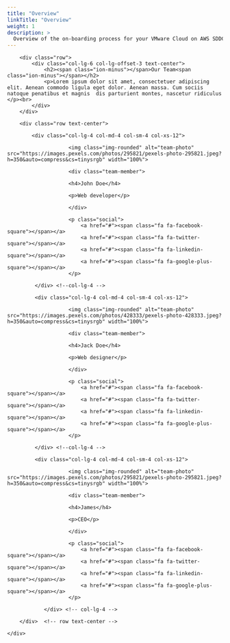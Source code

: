 ```yaml
---
title: "Overview"
linkTitle: "Overview"
weight: 1
description: >
  Overview of the on-boarding process for your VMware Cloud on AWS SDDC (Software Defined Datacenter)
---
```



<link href="//netdna.bootstrapcdn.com/bootstrap/3.0.3/css/bootstrap.min.css" rel="stylesheet" id="bootstrap-css">
<script src="//netdna.bootstrapcdn.com/bootstrap/3.0.3/js/bootstrap.min.js"></script>
<script src="//code.jquery.com/jquery-1.11.1.min.js"></script>
<!------ Include the above in your HEAD tag ---------->

<!--
    youtube:  https://www.youtube.com/channel/UCqlv40k1N0L9nsSrzL1OWwg/videos
    site:     http://www.templateindirr.com
-->

<link href="https://cdnjs.cloudflare.com/ajax/libs/ionicons/2.0.1/css/ionicons.min.css" rel="stylesheet"> 
<link href="https://maxcdn.bootstrapcdn.com/font-awesome/4.7.0/css/font-awesome.min.css" rel="stylesheet"> 



<div class="team">
    <div class="container">
                
        <div class="row">
            <div class="col-lg-6 col-lg-offset-3 text-center">  
                <h2><span class="ion-minus"></span>Our Team<span class="ion-minus"></span></h2>
                <p>Lorem ipsum dolor sit amet, consectetuer adipiscing elit. Aenean commodo ligula eget dolor. Aenean massa. Cum sociis natoque penatibus et magnis  dis parturient montes, nascetur ridiculus </p><br>
            </div> 
        </div>
    		    		
    	<div class="row text-center">
    			
    		<div class="col-lg-4 col-md-4 col-sm-4 col-xs-12">
    				   
    				   	<img class="img-rounded" alt="team-photo" src="https://images.pexels.com/photos/295821/pexels-photo-295821.jpeg?h=350&auto=compress&cs=tinysrgb" width="100%"> 
    				   	
    				   	<div class="team-member">
                        
    				   	<h4>John Doe</h4>
    				   	
    				   	<p>Web developer</p>
                        
    				   	</div>
    				   	
    				   	<p class="social">
    				   		<a href="#"><span class="fa fa-facebook-square"></span></a>
    				   		<a href="#"><span class="fa fa-twitter-square"></span></a>
    				   		<a href="#"><span class="fa fa-linkedin-square"></span></a>
    				   		<a href="#"><span class="fa fa-google-plus-square"></span></a>
    				   	</p>
    						    					    				
    		 </div> <!--col-lg-4 -->
    				
    		 <div class="col-lg-4 col-md-4 col-sm-4 col-xs-12">
    				   
    				   	<img class="img-rounded" alt="team-photo" src="https://images.pexels.com/photos/428333/pexels-photo-428333.jpeg?h=350&auto=compress&cs=tinysrgb" width="100%">
    				   	
    				   	<div class="team-member">
                        
    				   	<h4>Jack Doe</h4>
    				   	
    				   	<p>Web designer</p>
                        
    				   	</div>
    				   	
    				   	<p class="social">
    				   		<a href="#"><span class="fa fa-facebook-square"></span></a>
    				   		<a href="#"><span class="fa fa-twitter-square"></span></a>
    				   		<a href="#"><span class="fa fa-linkedin-square"></span></a>
    				   		<a href="#"><span class="fa fa-google-plus-square"></span></a>
    				   	</p>
    						    					    				
    		 </div> <!--col-lg-4 -->
    				
    		 <div class="col-lg-4 col-md-4 col-sm-4 col-xs-12">
    				   
    				   	<img class="img-rounded" alt="team-photo" src="https://images.pexels.com/photos/295821/pexels-photo-295821.jpeg?h=350&auto=compress&cs=tinysrgb" width="100%"> 
    				   	
    				   	<div class="team-member">
                        
    				   	<h4>James</h4>
    				   	
    				   	<p>CEO</p>
                        
    				   	</div>
    				   	
    				   	<p class="social">
    				   		<a href="#"><span class="fa fa-facebook-square"></span></a>
    				   		<a href="#"><span class="fa fa-twitter-square"></span></a>
    				   		<a href="#"><span class="fa fa-linkedin-square"></span></a>
    				   		<a href="#"><span class="fa fa-google-plus-square"></span></a>
    				   	</p>
    						    					    				
    		    </div> <!-- col-lg-4 -->
                   
    	</div>  <!-- row text-center -->
    			
    </div>    
</div>
